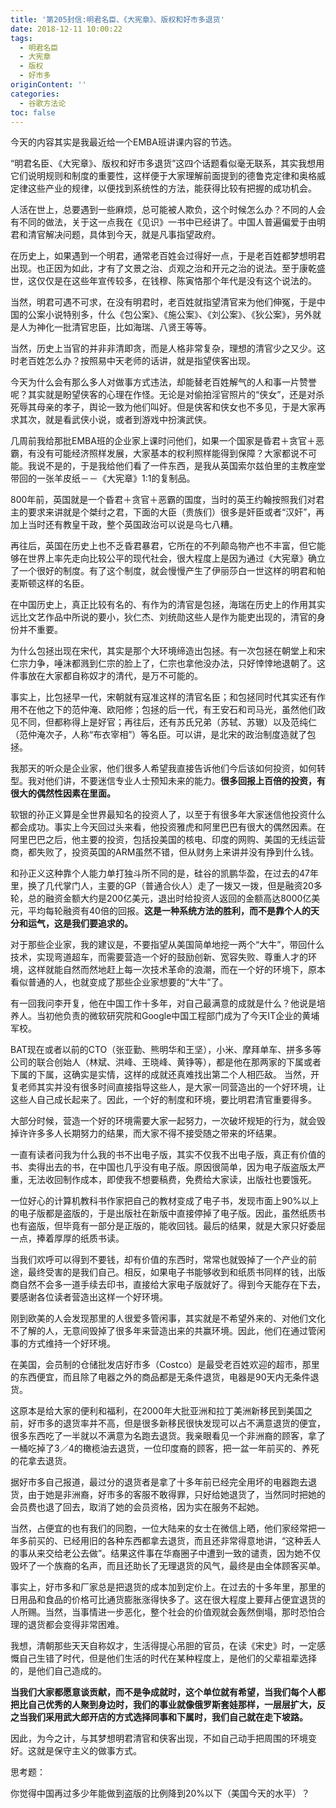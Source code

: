 ```yaml
---
title: '第205封信:明君名臣、《大宪章》、版权和好市多退货'
date: 2018-12-11 10:00:22
tags:
  - 明君名臣
  - 大宪章
  - 版权
  - 好市多
originContent: ''
categories:
  - 谷歌方法论
toc: false
---
```

今天的内容其实是我最近给一个EMBA班讲课内容的节选。

“明君名臣、《大宪章》、版权和好市多退货”这四个话题看似毫无联系，其实我想用它们说明规则和制度的重要性，这样便于大家理解前面提到的德鲁克定律和奥格威定律这些产业的规律，以便找到系统性的方法，能获得比较有把握的成功机会。

人活在世上，总要遇到一些麻烦，总可能被人欺负，这个时候怎么办？不同的人会有不同的做法，关于这一点我在《见识》一书中已经讲了。中国人普遍偏爱于由明君和清官解决问题，具体到今天，就是凡事指望政府。<escape><!-- more --></escape>

在历史上，如果遇到一个明君，通常老百姓会过得好一点，于是老百姓都梦想明君出现。也正因为如此，才有了文景之治、贞观之治和开元之治的说法。至于康乾盛世，这仅仅是在这些年宣传较多，在钱穆、陈寅恪那个年代是没有这个说法的。

当然，明君可遇不可求，在没有明君时，老百姓就指望清官来为他们伸冤，于是中国的公案小说特别多，什么《包公案》、《施公案》、《刘公案》、《狄公案》，另外就是人为神化一批清官忠臣，比如海瑞、八贤王等等。

当然，历史上当官的并非非清即贪，而是人格非常复杂，理想的清官少之又少。这时老百姓怎么办？按照易中天老师的话讲，就是指望侠客出现。

今天为什么会有那么多人对做事方式违法，却能替老百姓解气的人和事一片赞誉呢？其实就是盼望侠客的心理在作怪。无论是对偷拍淫官照片的“侠女”，还是对杀死辱其母亲的孝子，舆论一致为他们叫好。但是侠客和侠女也不多见，于是大家再求其次，就是看武侠小说，或者到游戏中扮演武侠。

几周前我给那批EMBA班的企业家上课时问他们，如果一个国家是昏君＋贪官＋恶霸，有没有可能经济照样发展，大家基本的权利照样能得到保障？大家都说不可能。我说不是的，于是我给他们看了一件东西，是我从英国索尔兹伯里的主教座堂带回的一张羊皮纸－－《大宪章》1:1的复制品。

800年前，英国就是一个昏君＋贪官＋恶霸的国度，当时的英王约翰按照我们对君主的要求来讲就是个桀纣之君，下面的大臣（贵族们）很多是奸臣或者“汉奸”，再加上当时还有教皇干政，整个英国政治可以说是乌七八糟。

再往后，英国在历史上也不乏昏君暴君，它所在的不列颠岛物产也不丰富，但它能够在世界上率先走向比较公平的现代社会，很大程度上是因为通过《大宪章》确立了一个很好的制度。有了这个制度，就会慢慢产生了伊丽莎白一世这样的明君和帕麦斯顿这样的名臣。

在中国历史上，真正比较有名的、有作为的清官是包拯，海瑞在历史上的作用其实远比文艺作品中所说的要小，狄仁杰、刘统勋这些人是作为能吏出现的，清官的身份并不重要。

为什么包拯出现在宋代，其实是那个大环境缔造出包拯。有一次包拯在朝堂上和宋仁宗力争，唾沫都溅到仁宗的脸上了，仁宗也拿他没办法，只好悻悻地退朝了。这件事放在大家都自称奴才的清代，是万不可能的。

事实上，比包拯早一代，宋朝就有寇准这样的清官名臣；和包拯同时代其实还有作用不在他之下的范仲淹、欧阳修；包拯的后一代，有王安石和司马光，虽然他们政见不同，但都称得上是好官；再往后，还有苏氏兄弟（苏轼、苏辙）以及范纯仁（范仲淹次子，人称“布衣宰相”）等名臣。可以讲，是北宋的政治制度造就了包拯。

我那天的听众是企业家，他们很多人希望我直接告诉他们今后该如何投资，如何转型。我对他们讲，不要迷信专业人士预知未来的能力。**很多回报上百倍的投资，有很大的偶然性因素在里面。**

软银的孙正义算是全世界最知名的投资人了，以至于有很多年大家迷信他投资什么都会成功。事实上今天回过头来看，他投资雅虎和阿里巴巴有很大的偶然因素。在阿里巴巴之后，他主要的投资，包括投美国的核电、印度的网购、美国的无线运营商，都失败了，投资英国的ARM虽然不错，但从财务上来讲并没有挣到什么钱。

和孙正义这种靠个人能力单打独斗所不同的是，硅谷的凯鹏华盈，在过去的47年里，换了几代掌门人，主要的GP（普通合伙人）走了一拨又一拨，但是融资20多轮，总的融资金额大约是200亿美元，退出时给投资人返回的金额高达8000亿美元，平均每轮融资有40倍的回报。**这是一种系统方法的胜利，而不是靠个人的天分和运气，这是我们要追求的。**

对于那些企业家，我的建议是，不要指望从美国简单地挖一两个“大牛”，带回什么技术，实现弯道超车，而需要营造一个好的鼓励创新、宽容失败、尊重人才的环境，这样就能自然而然地赶上每一次技术革命的浪潮，而在一个好的环境下，原本看似普通的人，也就变成了那些企业家想要的“大牛”了。

有一回我问李开复，他在中国工作十多年，对自己最满意的成就是什么？他说是培养人。当初他负责的微软研究院和Google中国工程部门成为了今天IT企业的黄埔军校。

BAT现在或者以前的CTO（张亚勤、熊明华和王坚），小米、摩拜单车、拼多多等公司的联合创始人（林斌、洪峰、王晓峰、黄铮等），都是他在那两家的下属或者下属的下属，这确实是实情，这样的成就还真难找出第二个人相匹敌。
当然，开复老师其实并没有很多时间直接指导这些人，是大家一同营造出的一个好环境，让这些人自己成长起来了。因此，一个好的制度和环境，要比明君清官重要得多。

大部分时候，营造一个好的环境需要大家一起努力，一次破坏规矩的行为，就会毁掉许许多多人长期努力的结果，而大家不得不接受随之带来的坏结果。

一直有读者问我为什么我的书不出电子版，其实不仅我不出电子版，真正有价值的书、卖得出去的书，在中国也几乎没有电子版。原因很简单，因为电子版盗版太严重，无法收回制作成本，即使我不想要稿费，免费给大家读，出版社也要饿死。

一位好心的计算机教科书作家把自己的教材变成了电子书，发现市面上90%以上的电子版都是盗版的，于是出版社在新版中直接停掉了电子版。因此，虽然纸质书也有盗版，但毕竟有一部分是正版的，能收回钱。最后的结果，就是大家只好委屈一点，捧着厚厚的纸质书读。

当我们欢呼可以得到不要钱，却有价值的东西时，常常也就毁掉了一个产业的前途，最终受害的是我们自己。相反，如果电子书能够收到和纸质书同样的钱，出版商自然不会多一道手续去印书，直接给大家电子版就好了。得到今天能存在下去，要感谢各位读者营造出这样一个好环境。

刚到欧美的人会发现那里的人很爱多管闲事，其实就是不希望外来的、对他们文化不了解的人，无意间毁掉了很多年来营造出来的共赢环境。因此，他们在通过管闲事的方式维持一个好环境。

在美国，会员制的仓储批发店好市多（Costco）是最受老百姓欢迎的超市，那里的东西便宜，而且除了电器之外的商品都是无条件退货，电器是90天内无条件退货。

这原本是给大家的便利和福利，在2000年大批亚洲和拉丁美洲新移民到美国之前，好市多的退货率并不高，但是很多新移民很快发现可以占不满意退货的便宜，很多东西吃了一半就以不满意为名跑去退货。我亲眼看见一个非洲裔的顾客，拿了一桶吃掉了3／4的橄榄油去退货，一位印度裔的顾客，把一盆一年前买的、养死的花拿去退货。

据好市多自己报道，最过分的退货者是拿了十多年前已经完全用坏的电器跑去退货，由于她是非洲裔，好市多的客服不敢得罪，只好给她退货了，当然同时把她的会员费也退了回去，取消了她的会员资格，因为实在服务不起她。

当然，占便宜的也有我们的同胞，一位大陆来的女士在微信上晒，他们家经常把一年多前买的、已经用旧的各种东西都拿去退货，而且还非常得意地讲，“这种丢人的事从来交给老公去做”。结果这件事在华裔圈子中遭到一致的谴责，因为她不仅毁坏了一个族裔的名声，而且还助长了无理退货的风气，最终是由全体顾客买单。

事实上，好市多和厂家总是把退货的成本加到定价上。在过去的十多年里，那里的日用品和食品的价格可比通货膨胀涨得快多了。这在很大程度上要拜占便宜退货的人所赐。当然，当事情进一步恶化，整个社会的价值观就会轰然倒塌，那时恐怕合理的退货都会变得非常困难。

我想，清朝那些天天自称奴才，生活得提心吊胆的官员，在读《宋史》时，一定感慨自己生错了时代，但是他们生活的时代在某种程度上，是他们的父辈祖辈选择的，是他们自己造成的。

**当我们大家都愿意谈贡献，而不是争成就时，这个单位就有希望，当我们每个人都把比自己优秀的人聚到身边时，我们的事业就像俄罗斯套娃那样，一层层扩大，反之当我们采用武大郎开店的方式选择同事和下属时，我们自己就在走下坡路。**

因此，为今之计，与其梦想明君清官和侠客出现，不如自己动手把周围的环境变好。这就是保守主义的做事方式。

思考题：

你觉得中国再过多少年能做到盗版的比例降到20%以下（美国今天的水平）？